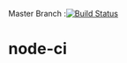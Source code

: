 Master Branch :[![Build Status](https://travis-ci.org/jcm872000/node-ci.png?branch=master)](https://travis-ci.org/jcm872000/node-ci)

node-ci
=======
